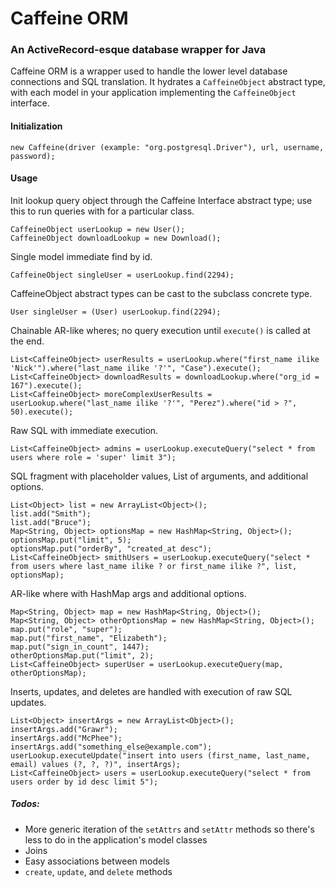 # Caffeine ORM
### An ActiveRecord-esque database wrapper for Java

Caffeine ORM is a wrapper used to handle the lower level database connections and SQL translation. It hydrates a `CaffeineObject` abstract type, with each model in
your application implementing the `CaffeineObject` interface.

#### Initialization
```
new Caffeine(driver (example: "org.postgresql.Driver"), url, username, password);
```

#### Usage

Init lookup query object through the Caffeine Interface abstract type; use this to run queries with for a particular class.
```
CaffeineObject userLookup = new User();
CaffeineObject downloadLookup = new Download();
```


Single model immediate find by id.
```
CaffeineObject singleUser = userLookup.find(2294);
```

CaffeineObject abstract types can be cast to the subclass concrete type.
```
User singleUser = (User) userLookup.find(2294);
```

Chainable AR-like wheres; no query execution until `execute()` is called at the end.
```
List<CaffeineObject> userResults = userLookup.where("first_name ilike 'Nick'").where("last_name ilike '?'", "Case").execute();
List<CaffeineObject> downloadResults = downloadLookup.where("org_id = 167").execute();
List<CaffeineObject> moreComplexUserResults = userLookup.where("last_name ilike '?'", "Perez").where("id > ?", 50).execute();
```

Raw SQL with immediate execution.
```
List<CaffeineObject> admins = userLookup.executeQuery("select * from users where role = 'super' limit 3");
```

SQL fragment with placeholder values, List of arguments, and additional options.
```
List<Object> list = new ArrayList<Object>();
list.add("Smith");
list.add("Bruce");
Map<String, Object> optionsMap = new HashMap<String, Object>();
optionsMap.put("limit", 5);
optionsMap.put("orderBy", "created_at desc");
List<CaffeineObject> smithUsers = userLookup.executeQuery("select * from users where last_name ilike ? or first_name ilike ?", list, optionsMap);
```

AR-like where with HashMap args and additional options.
```
Map<String, Object> map = new HashMap<String, Object>();
Map<String, Object> otherOptionsMap = new HashMap<String, Object>();
map.put("role", "super");
map.put("first_name", "Elizabeth");
map.put("sign_in_count", 1447);
otherOptionsMap.put("limit", 2);
List<CaffeineObject> superUser = userLookup.executeQuery(map, otherOptionsMap);
```

Inserts, updates, and deletes are handled with execution of raw SQL updates.
```
List<Object> insertArgs = new ArrayList<Object>();
insertArgs.add("Grawr");
insertArgs.add("McPhee");
insertArgs.add("something_else@example.com");
userLookup.executeUpdate("insert into users (first_name, last_name, email) values (?, ?, ?)", insertArgs);
List<CaffeineObject> users = userLookup.executeQuery("select * from users order by id desc limit 5");
```

##### Todos:
- More generic iteration of the `setAttrs` and `setAttr` methods so there's less to do in the application's model classes
- Joins
- Easy associations between models
- `create`, `update`, and `delete` methods
